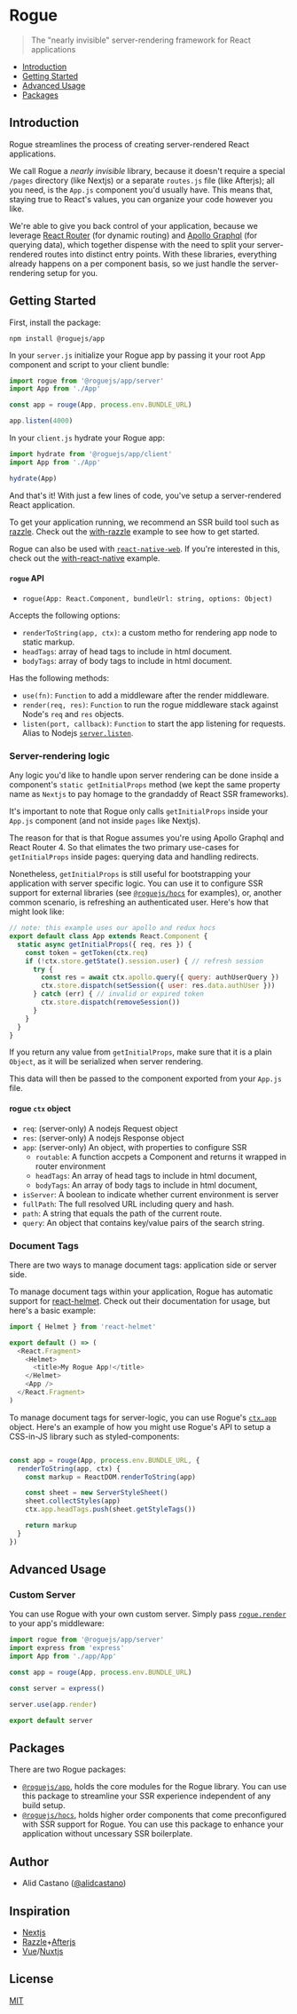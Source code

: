 # Rogue

> The "nearly invisible" server-rendering framework for React applications

- [Introduction](#introduction)
- [Getting Started](#getting-started)
- [Advanced Usage](#advanced-usage)
- [Packages](#packages)

## Introduction

Rogue streamlines the process of creating server-rendered React applications.

We call Rogue a _nearly invisible_ library, because it doesn't require a special `/pages` directory (like Nextjs) or a separate `routes.js` file (like Afterjs); all you need, is the `App.js` component you'd usually have. This means that, staying true to React's values, you can organize your code however you like.

We're able to give you back control of your application, because we leverage [React Router](https://github.com/ReactTraining/react-router/) (for dynamic routing) and [Apollo Graphql](https://github.com/apollographql/apollo-client) (for querying data), which together dispense with the need to split your server-rendered routes into distinct entry points. With these libraries, everything already happens on a per component basis, so we just handle the server-rendering setup for you.

## Getting Started

First, install the package: 

```
npm install @roguejs/app
```

In your `server.js` initialize your Rogue app by passing it your root App component and script to your client bundle: 

```js
import rogue from '@roguejs/app/server'
import App from './App'

const app = rouge(App, process.env.BUNDLE_URL)

app.listen(4000)
```

In your `client.js` hydrate your Rogue app:

```js
import hydrate from '@roguejs/app/client'
import App from './App'

hydrate(App)
```

And that's it! With just a few lines of code, you've setup a server-rendered React application.

To get your application running, we recommend an SSR build tool such as [razzle](https://github.com/jaredpalmer/razzle). Check out the [with-razzle](https://github.com/alidcastano/rogue.js/tree/master/examples/with-razzle) example to see how to get started.

Rogue can also be used with [`react-native-web`](https://github.com/necolas/react-native-web/). If you're interested in this, check out the [with-react-native](https://github.com/alidcastano/rogue.js/tree/master/examples/with-react-native) example.

#### `rogue` API

* `rogue(App: React.Component, bundleUrl: string, options: Object)`

Accepts the following options:
* `renderToString(app, ctx)`: a custom metho for rendering app node to static markup.
* `headTags`: array of head tags to include in html document.
* `bodyTags`: array of body tags to include in html document.

Has the following methods:

* `use(fn)`: `Function` to add a middleware after the render middleware.
* `render(req, res)`: `Function` to run the rogue middleware stack against Node's `req` and `res` objects.
* `listen(port, callback)`: `Function` to start the app listening for requests. Alias to Nodejs [`server.listen`](https://nodejs.org/dist/latest-v6.x/docs/api/http.html#http_server_listen_port_hostname_backlog_callback).

### Server-rendering logic

Any logic you'd like to handle upon server rendering can be done inside a component's `static getInitialProps` method (we kept the same property name as `Nextjs` to pay homage to the grandaddy of React SSR frameworks).

It's important to note that Rogue only calls `getInitialProps` inside your `App.js` component (and not inside `pages` like Nextjs).

The reason for that is that Rogue assumes you're using Apollo Graphql and React Router 4. So that elimates the two primary use-cases for `getInitialProps` inside pages: querying data and handling redirects.

Nonetheless, `getInitialProps` is still useful for bootstrapping your application with server specific logic. You can use it to configure SSR support for external libraries (see [`@roguejs/hocs`](https://github.com/alidcastano/rogue.js/tree/master/packages/rogue-hocs) for examples), or, another common scenario, is refreshing an authenticated user. Here's how that might look like:

```js
// note: this example uses our apollo and redux hocs
export default class App extends React.Component {
  static async getInitialProps({ req, res }) {
    const token = getToken(ctx.req)
    if (!ctx.store.getState().session.user) { // refresh session
      try {
        const res = await ctx.apollo.query({ query: authUserQuery })
        ctx.store.dispatch(setSession({ user: res.data.authUser }))
      } catch (err) { // invalid or expired token 
        ctx.store.dispatch(removeSession())
      }
    }
  }
}
```

If you return any value from `getInitialProps`, make sure that it is a plain `Object`, as it will be serialized when server rendering.

This data will then be passed to the component exported from your `App.js` file.

#### rogue `ctx` object

- `req`: (server-only) A nodejs Request object
- `res`: (server-only) A nodejs Response object
- `app`: (server-only) An object, with properties to configure SSR
  - `routable`: A function accpets a Component and returns it wrapped in router environment
  - `headTags`: An array of head tags to include in html document,
  - `bodyTags`: An array of body tags to include in html document,
- `isServer`: A boolean to indicate whether current environment is server
- `fullPath`: The full resolved URL including query and hash.
- `path`: A string that equals the path of the current route.
- `query`: An object that contains key/value pairs of the search string.

### Document Tags 

There are two ways to manage document tags: application side or server side. 

To manage document tags within your application, Rogue has automatic support for [react-helmet](https://github.com/nfl/react-helmet). Check out their documentation for usage, but here's a basic example: 

```js
import { Helmet } from 'react-helmet'

export default () => (
  <React.Fragment>
    <Helmet>
      <title>My Rogue App!</title>
    </Helmet>
    <App />
  </React.Fragment>
)
```

To manage document tags for server-logic, you can use Rogue's [`ctx.app`](#rogue-ctx-object) object. Here's an example of how you might use Rogue's API to setup a CSS-in-JS library such as styled-components:

```js

const app = rouge(App, process.env.BUNDLE_URL, {
  renderToString(app, ctx) {
    const markup = ReactDOM.renderToString(app)

    const sheet = new ServerStyleSheet()
    sheet.collectStyles(app)
    ctx.app.headTags.push(sheet.getStyleTags())

    return markup
  }
})
```

## Advanced Usage

### Custom Server

You can use Rogue with your own custom server. Simply pass [`rogue.render`](https://github.com/alidcastano/rogue.js/tree/master/packages/rogue-app#rogue-api) to your app's middleware:

```js
import rogue from '@roguejs/app/server'
import express from 'express'
import App from './app/App'

const app = rouge(App, process.env.BUNDLE_URL)

const server = express()

server.use(app.render)

export default server
```

## Packages 

There are two Rogue packages: 

- [`@roguejs/app`](https://github.com/alidcastano/rogue.js/tree/master/packages/rogue-app), holds the core modules for the Rogue library. You can use this package to streamline your SSR experience independent of any build setup.
- [`@roguejs/hocs`](https://github.com/alidcastano/rogue.js/tree/master/packages/rogue-hocs), holds
higher order components that come preconfigured with SSR support for Rogue. You can use this package to enhance your application without uncessary SSR boilerplate.

## Author

- Alid Castano ([@alidcastano](https://twitter.com/alidcastano))

## Inspiration

- [Nextjs](https://github.com/zeit/next.js/)
- [Razzle](https://github.com/jaredpalmer/razzle)+[Afterjs](https://github.com/jaredpalmer/after.js)
- [Vue](https://github.com/vuejs/vue)/[Nuxtjs](https://github.com/nuxt/nuxt.js)

## License

[MIT](/LICENSE.md)
